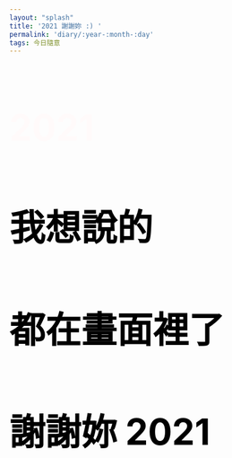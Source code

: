 ```yaml
---
layout: "splash"
title: '2021 謝謝妳 :) '
permalink: 'diary/:year-:month-:day'
tags: 今日隨意
---
```

<head>
<link rel="stylesheet" href="https://cdnjs.cloudflare.com/ajax/libs/fullPage.js/3.0.9/fullpage.min.css" integrity="sha512-8M8By+q+SldLyFJbybaHoAPD6g07xyOcscIOQEypDzBS+sTde5d6mlK2ANIZPnSyxZUqJfCNuaIvjBUi8/RS0w==" crossorigin="anonymous" />
<style>
.s1{
    background: url('https://i.imgur.com/I53f9NT.jpg');
    background-repeat: no-repeat;
    background-position: center;
    background-size:cover;
}
.s1 h1{
    text-align: left;
    font-size: 4rem;
    color: snow;
}
.s2{
    background: url('https://i.imgur.com/dyc4c99.jpg');
    background-repeat: no-repeat;
    background-position: center; 
    background-size:cover;
}
.s3{
    background: url('https://i.imgur.com/4xy2Gvx.jpg');  
    background-repeat: no-repeat;
    background-position: center; 
    background-size:cover;
}
.s4{
    background: url('https://i.imgur.com/me7DvF9.jpg');
    background-repeat: no-repeat;
    background-position: center; 
    background-size:cover;
}
.s5{
    background: url('https://i.imgur.com/ahvWwMA.jpg');
    background-repeat: no-repeat;
    background-position: center; 
    background-size:cover;
}
.s6{
    background: url('https://i.imgur.com/cP5dtGI.jpg');
    background-repeat: no-repeat;
    background-position: center; 
    background-size:cover;
}
.s7{
    background: url('https://i.imgur.com/1Dnk24b.jpg');
    background-repeat: no-repeat;
    background-position: center; 
    background-size:cover;
}
.s8{
    background: url('https://i.imgur.com/n9VNySa.jpg');
    background-repeat: no-repeat;
    background-position: center; 
    background-size:cover;
}
.s9{
    background: url('https://i.imgur.com/KN2IHKe.jpg');
    background-repeat: no-repeat;
    background-position: center; 
    background-size:cover;
}
.s10{
    background: url('https://i.imgur.com/VErwMlb.jpg');
    background-repeat: no-repeat;
    background-position: center; 
    background-size:cover;
}
.s11{
    background: url('https://i.imgur.com/VwMHQEn.jpg');
    background-repeat: no-repeat;
    background-position: center; 
    background-size:cover;
}
.s12{
    background: url('https://i.imgur.com/XVxsahg.jpg');
    background-repeat: no-repeat;
    background-position: center; 
    background-size:cover;
}
.s13{
    background: url('https://i.imgur.com/kMAt6VF.jpg');
    background-repeat: no-repeat;
    background-position: center; 
    background-size:cover;
}
.s14{
    background: url('https://i.imgur.com/qXPUC5V.jpg');
    background-repeat: no-repeat;
    background-position: center; 
    background-size:cover;
}
.s15{
    background: url('https://i.imgur.com/bCIXYp6.jpg');
    background-repeat: no-repeat;
    background-position: center; 
    background-size:cover;
}
.s16{
    background: url('https://i.imgur.com/cqPi9Bn.jpg');
    background-repeat: no-repeat;
    background-position: center; 
    background-size:cover;
}
.s17{
    background: url('https://i.imgur.com/CX5yVvB.jpg');
    background-repeat: no-repeat;
    background-position: center; 
    background-size:cover;   
}
.s18{
    background: url('https://i.imgur.com/e7tJQsP.jpg');
    background-repeat: no-repeat;
    background-position: center; 
    background-size:cover;
}
.s19{
    background: url('https://i.imgur.com/4rXQIuC.jpg');
    background-repeat: no-repeat;
    background-position: center; 
    background-size:cover;
}
.s20{
    background: url('https://i.imgur.com/3OXPWn8.jpg');
    background-repeat: no-repeat;
    background-position: center; 
    background-size:cover;
}
.s21{
    background: url('https://i.imgur.com/dW57C2C.jpg');
    background-repeat: no-repeat;
    background-position: center; 
    background-size:cover;
}
.s22{
    background: url('https://i.imgur.com/Ba57zvm.jpg');
    background-repeat: no-repeat;
    background-position: center; 
    background-size:cover;
}
.s23{
    background: url('https://i.imgur.com/f28n8IC.jpg');
    background-repeat: no-repeat;
    background-position: center; 
    background-size:cover;
}
.s24{
    background: url('https://i.imgur.com/y9z7v9a.jpg');
    background-repeat: no-repeat;
    background-position: center; 
    background-size:cover;
}
.s25{
    background: url('https://i.imgur.com/370xD0t.jpg');
    background-repeat: no-repeat;
    background-position: center; 
    background-size:cover;
}
.s26{
    background: url('https://i.imgur.com/ojxRON9.jpg');
    background-repeat: no-repeat;
    background-position: center; 
    background-size:cover;
}
.s27{
    background: url('https://i.imgur.com/AzKIBdp.jpg');
    background-repeat: no-repeat;
    background-position: center; 
    background-size:cover;
}
.s28{
    background: url('https://i.imgur.com/eGEB6ye.jpg');
    background-repeat: no-repeat;
    background-position: center; 
    background-size:cover;
}
.s29{
    background: url('https://i.imgur.com/tbbetYv.jpg');
    background-repeat: no-repeat;
    background-position: center; 
    background-size:cover;
}
.s30{
    background: url('https://i.imgur.com/oHyBqYA.jpg');
    background-repeat: no-repeat;
    background-position: center; 
    background-size:cover;
}
.s31{
    background: url('https://i.imgur.com/NgdXeJE.jpg');
    background-repeat: no-repeat;
    background-position: center; 
    background-size:cover;
}
.s32{
    background: url('https://i.imgur.com/KpuQl9b.jpg');
    background-repeat: no-repeat;
    background-position: center; 
    background-size:cover;
}
.s33{
    background: url('https://i.imgur.com/CXieQ9E.jpg');
    background-repeat: no-repeat;
    background-position: center; 
    background-size:cover;
}
.s34{
    background: url('https://i.imgur.com/mOLiWW4.jpg');
    background-repeat: no-repeat;
    background-position: center; 
    background-size:cover;
}
.s35{
    background: url('https://i.imgur.com/5mV4Z3y.jpg');
    background-repeat: no-repeat;
    background-position: center; 
    background-size:cover;
}
.s36{
    background: url('https://i.imgur.com/4DL2gsx.jpg');  
    background-repeat: no-repeat;
    background-position: center; 
    background-size:cover;
}
.s37{
    background: url('https://i.imgur.com/IduGFtI.jpg');   
    background-repeat: no-repeat;
    background-position: center; 
    background-size:cover;
}
.s38{
    background: url('https://i.imgur.com/6UmgAbG.jpg');
    background-repeat: no-repeat;
    background-position: center; 
    background-size:cover;
}
.s39{
    background: url('https://i.imgur.com/Rq9VLLd.jpg');
    background-repeat: no-repeat;
    background-position: center; 
    background-size:cover;
}
.s40{
    background: url('https://i.imgur.com/R1OAtqj.jpg');
    background-repeat: no-repeat;
    background-position: center; 
    background-size:cover;
}
.s41{
    background: url('https://i.imgur.com/UmCCcDB.jpg');
    background-repeat: no-repeat;
    background-position: center; 
    background-size:cover;
}
.s42{
    background: url('https://i.imgur.com/SPAbqvH.jpg');
    background-repeat: no-repeat;
    background-position: center; 
    background-size:cover;
}
.s43{
    background: url('https://i.imgur.com/jsePaBw.jpg');
    background-repeat: no-repeat;
    background-position: center; 
    background-size:cover;
}
.s44{
    background: url('https://i.imgur.com/fgDGAcK.jpg');
    background-repeat: no-repeat;
    background-position: center; 
    background-size:cover;
}
.s45{
    background: url('https://i.imgur.com/kPkG01K.jpg');
    background-repeat: no-repeat;
    background-position: center; 
    background-size:cover;
}
.s46{
    background: url('https://i.imgur.com/BXA19d7.jpg');
    background-repeat: no-repeat;
    background-position: center; 
    background-size:cover;
}
.s47{
    background: url('https://i.imgur.com/3D8gOdU.jpg');
    background-repeat: no-repeat;
    background-position: center; 
    background-size:cover;
}
.s48{
    background: url('https://i.imgur.com/9TvvIer.jpg');
    background-repeat: no-repeat;
    background-position: center; 
    background-size:cover;
}
.s49{
    background: url('https://i.imgur.com/HijwCs4.jpg');
    background-repeat: no-repeat;
    background-position: center; 
    background-size:cover;
}
.s50{
    background: url('https://i.imgur.com/0wwb2Xs.jpg');
    background-repeat: no-repeat;
    background-position: center; 
    background-size:cover;
}
.s51{
    background: url('https://i.imgur.com/UapmdYG.jpg');
    background-repeat: no-repeat;
    background-position: center; 
    background-size:cover;
}
.s52{
    background: url('https://i.imgur.com/kKWow1M.jpg');
    background-repeat: no-repeat;
    background-position: center; 
    background-size:cover;
}
.s53{
    background: url('https://i.imgur.com/s1VUIgI.jpg');
    background-repeat: no-repeat;
    background-position: center; 
    background-size:cover;
}
.s54{
    background: url('https://i.imgur.com/cBLTQOG.jpg');
    background-repeat: no-repeat;
    background-position: center; 
    background-size:cover;
}
.s55{
    background: url('https://i.imgur.com/WiyurUC.jpg');
    background-repeat: no-repeat;
    background-position: center; 
    background-size:cover;
}
.s56{
    background: url('https://i.imgur.com/7Jjh9Jc.jpg');
    background-repeat: no-repeat;
    background-position: center; 
    background-size:cover;
}
.s57{
    background: url('https://i.imgur.com/rv9qQW8.jpg');
    background-repeat: no-repeat;
    background-position: center; 
    background-size:cover;
}
.s58{
    background: url('https://i.imgur.com/MPSEPoW.jpg');
    background-repeat: no-repeat;
    background-position: center; 
    background-size:cover;
}
.s59{
    background: url('https://i.imgur.com/apyJz2V.jpg');
    background-repeat: no-repeat;
    background-position: center; 
    background-size:cover;
}
.s60{
    background: url('https://i.imgur.com/t8mf5Bp.jpg');
    background-repeat: no-repeat;
    background-position: center; 
    background-size:cover;
}
.s61{
    background: url('https://i.imgur.com/MZZwAz6.jpg');
    background-repeat: no-repeat;
    background-position: center; 
    background-size:cover;
}
.s62{
    background: url('https://i.imgur.com/VJJTJCf.jpg');
    background-repeat: no-repeat;
    background-position: center; 
    background-size:cover;
}
.s63{
    background: url('https://i.imgur.com/3llCpH0.jpg');
    background-repeat: no-repeat;
    background-position: center; 
    background-size:cover;
}
.s64{
    background: url('https://i.imgur.com/kfJ3rmN.jpg');
    background-repeat: no-repeat;
    background-position: center; 
    background-size:cover;
}
.s65{
    background: url('https://i.imgur.com/XMMQ8Ad.jpg');
    background-repeat: no-repeat;
    background-position: center; 
    background-size:cover;
}
.s66{
    background: url('https://i.imgur.com/slcNiUS.jpg');
    background-repeat: no-repeat;
    background-position: center; 
    background-size:cover;
}
.s67{
    background: url('https://i.imgur.com/T1Fz79v.jpg');
    background-repeat: no-repeat;
    background-position: center; 
    background-size:cover;
}
.s68{
    background: url('https://i.imgur.com/7Jjh9Jc.jpg');
    background-repeat: no-repeat;
    background-position: center; 
    background-size:cover;
}
.s69{
    background: url('https://i.imgur.com/v4JqLom.jpg');
    background-repeat: no-repeat;
    background-position: center; 
    background-size:cover;
}
.s70{
    background: url('https://i.imgur.com/ODJzIEb.jpg');
    background-repeat: no-repeat;
    background-position: center; 
    background-size:cover;
}
.s71{
    background: url('https://i.imgur.com/4fwmbOS.jpg');
    background-repeat: no-repeat;
    background-position: center; 
    background-size:cover;
}
.s72{
    background: url('https://i.imgur.com/ChB73yL.jpg');
    background-repeat: no-repeat;
    background-position: center; 
    background-size:cover;
}
.s73{
    background: url('https://i.imgur.com/W99JLpc.jpg');
    background-repeat: no-repeat;
    background-position: center; 
    background-size:cover;
}
.s74{
    background: url('https://i.imgur.com/mWpX8TO.jpg');
    background-repeat: no-repeat;
    background-position: center; 
    background-size:cover;
}
.s75{
    background: url('https://i.imgur.com/EbFnxpU.jpg');
    background-repeat: no-repeat;
    background-position: center; 
    background-size:cover;
}
.s76{
    background: url('https://i.imgur.com/in88XKy.jpg');
    background-repeat: no-repeat;
    background-position: center; 
    background-size:cover;
}
.s77{
    background: url('https://i.imgur.com/xmrfve2.jpg');
    background-repeat: no-repeat;
    background-position: center; 
    background-size:cover;
}
.s78{
    background: url('https://i.imgur.com/sLXEt49.jpg');
    background-repeat: no-repeat;
    background-position: center; 
    background-size:cover;
}
.s79{
    background: url('https://i.imgur.com/f4GHDoD.jpg');
    background-repeat: no-repeat;
    background-position: center; 
    background-size:cover;
}
.s80{
    background: url('https://i.imgur.com/UsT8r1L.jpg');
    background-repeat: no-repeat;
    background-position: center; 
    background-size:cover;
}
.s81{
    background: url('https://i.imgur.com/sFmQEM9.jpg');
    background-repeat: no-repeat;
    background-position: center; 
    background-size:cover;
}
.s82{
    background: url('https://i.imgur.com/AxOGbTy.jpg');
    background-repeat: no-repeat;
    background-position: center; 
    background-size:cover;
}
.s83{
    background: url('https://i.imgur.com/SK65H3I.jpg');
    background-repeat: no-repeat;
    background-position: center; 
    background-size:cover;
}
.s84{
    background: url('https://i.imgur.com/AyFiK8D.jpg');
    background-repeat: no-repeat;
    background-position: center; 
    background-size:cover;
}
.s85{
    background: url('https://i.imgur.com/JiHWhwW.jpg');
    background-repeat: no-repeat;
    background-position: center; 
    background-size:cover;
}
.s86{
    background: url('https://i.imgur.com/FqLwJKc.jpg');
    background-repeat: no-repeat;
    background-position: center; 
    background-size:cover;
}
.s87{
    background: url('https://i.imgur.com/2g1uDo7.jpg');
    background-repeat: no-repeat;
    background-position: center; 
    background-size:cover;
}
.s88{
    background: url('https://i.imgur.com/y6gALF7.jpg');
    background-repeat: no-repeat;
    background-position: center; 
    background-size:cover;
}
.s89{
    background: url('https://i.imgur.com/JkLwTFo.jpg');
    background-repeat: no-repeat;
    background-position: center; 
    background-size:cover;
}
.s90{
    background: url('https://i.imgur.com/J2LD9pj.jpg');
    background-repeat: no-repeat;
    background-position: center; 
    background-size:cover;
}
.s91{
    background: url('https://i.imgur.com/hDD4nUb.jpg');
    background-repeat: no-repeat;
    background-position: center; 
    background-size:cover;
}
.s92{
    background: url('https://i.imgur.com/mB57n4x.jpg');
    background-repeat: no-repeat;
    background-position: center; 
    background-size:cover;
}
.s93{
    background: url('https://i.imgur.com/npZL1em.jpg');
    background-repeat: no-repeat;
    background-position: center; 
    background-size:cover;
}
.s94{
    background: url('https://i.imgur.com/ueBREYy.jpg');
    background-repeat: no-repeat;
    background-position: center; 
    background-size:cover;
}
.s95{
    background: url('https://i.imgur.com/hAWmAqm.jpg');
    background-repeat: no-repeat;
    background-position: center; 
    background-size:cover;
}
.s96{
    background: url('https://i.imgur.com/oB4njPY.jpg');
    background-repeat: no-repeat;
    background-position: center; 
    background-size:cover;
}
.s97{
    background: url('https://i.imgur.com/kvIqhm6.jpg');
    background-repeat: no-repeat;
    background-position: center; 
    background-size:cover;
}
.s98{
    background: url('https://i.imgur.com/M2BLH2x.jpg');
    background-repeat: no-repeat;
    background-position: center; 
    background-size:cover;
}
.s99{
    background: url('https://i.imgur.com/F8tqSsO.jpg');
    background-repeat: no-repeat;
    background-position: center; 
    background-size:cover;
}
.s100{
    background: url('https://i.imgur.com/qtCnCpQ.jpg');
    background-repeat: no-repeat;
    background-position: center; 
    background-size:cover;
}
.s101{
    background: url('https://i.imgur.com/M8xD78c.jpg');
    background-repeat: no-repeat;
    background-position: center; 
    background-size:cover;
}
.s102{
    background: url('https://i.imgur.com/6w4LHsU.jpg');
    background-repeat: no-repeat;
    background-position: center; 
    background-size:cover;
}
.s103{
    background: url('https://i.imgur.com/1lG0X46.jpg');
    background-repeat: no-repeat;
    background-position: center; 
    background-size:cover;
}
.s104{
    background: url('https://i.imgur.com/pg8FxkF.jpg');
    background-repeat: no-repeat;
    background-position: center; 
    background-size:cover;
}
.s105{
    background: url('https://i.imgur.com/1lG0X46.jpg');
    background-repeat: no-repeat;
    background-position: center; 
    background-size:cover;
}
.s106{
    background: url('https://i.imgur.com/zp3ecJs.jpg');
    background-repeat: no-repeat;
    background-position: center; 
    background-size:cover;
}
.s107{
    background: url('https://i.imgur.com/ONQvBwA.jpg');
    background-repeat: no-repeat;
    background-position: center; 
    background-size:cover;
}
.s108{
    background: url('https://i.imgur.com/F8gMYqZ.jpg');
    background-repeat: no-repeat;
    background-position: center; 
    background-size:cover;
}
.s109{
    background: url('https://i.imgur.com/X4LoXuK.jpg');
    background-repeat: no-repeat;
    background-position: center; 
    background-size:cover;
}
.s110{
    background: url('https://i.imgur.com/IMSj1Tp.jpg');
    background-repeat: no-repeat;
    background-position: center; 
    background-size:cover;
}
.s111{
    background: url('https://i.imgur.com/QvtUV7t.jpg');
    background-repeat: no-repeat;
    background-position: center; 
    background-size:cover;
}
.s112{
    background: url('https://i.imgur.com/a3Gx7td.jpg');
    background-repeat: no-repeat;
    background-position: center; 
    background-size:cover;
}
.s113{
    background: url('https://i.imgur.com/iCN9GbT.jpg');
    background-repeat: no-repeat;
    background-position: center; 
    background-size:cover;
}
.s114{
    background: url('https://i.imgur.com/fj4Lh1E.jpg');
    background-repeat: no-repeat;
    background-position: center; 
    background-size:cover;
}
.s115{
    background: url('https://i.imgur.com/DqUDybB.jpg');
    background-repeat: no-repeat;
    background-position: center; 
    background-size:cover;
}
.s116{
    background: url('https://i.imgur.com/GEJyKjg.jpg');
    background-repeat: no-repeat;
    background-position: center; 
    background-size:cover;
}
.s117{
    background: url('https://i.imgur.com/JDgQsHt.jpg');
    background-repeat: no-repeat;
    background-position: center; 
    background-size:cover;
}
.s118{
    background: url('https://i.imgur.com/E5O2r9x.jpg');
    background-repeat: no-repeat;
    background-position: center; 
    background-size:cover;
}
.s119{
    background: url('https://i.imgur.com/B5KtF65.jpg');
    background-repeat: no-repeat;
    background-position: center; 
    background-size:cover;
}
.s120{
    background: url('https://i.imgur.com/KN0rgoq.jpg');
    background-repeat: no-repeat;
    background-position: center; 
    background-size:cover;
}
.s121{
    background: url('https://i.imgur.com/duCIqdP.jpg');
    background-repeat: no-repeat;
    background-position: center; 
    background-size:cover;
}
.s122{
    background: url('https://i.imgur.com/rNxuCRa.jpg');
    background-repeat: no-repeat;
    background-position: center; 
    background-size:cover;
}
.s123{
    background: url('https://i.imgur.com/hbPI1BF.jpg');
    background-repeat: no-repeat;
    background-position: center; 
    background-size:cover;
}
.s124{
    background: url('https://i.imgur.com/qm7U2pd.jpg');
    background-repeat: no-repeat;
    background-position: center; 
    background-size:cover;
}
.s125{
    background: url('https://i.imgur.com/4ZpliMm.jpg');
    background-repeat: no-repeat;
    background-position: center; 
    background-size:cover;
}
.s126{
    background: url('https://i.imgur.com/5uHo35g.jpg');
    background-repeat: no-repeat;
    background-position: center; 
    background-size:cover;
}
.s127{
    background: url('https://i.imgur.com/XNJTPQc.jpg');
    background-repeat: no-repeat;
    background-position: center; 
    background-size:cover;
}
.s128{
    background: url('https://i.imgur.com/V0To2D0.jpg');
    background-repeat: no-repeat;
    background-position: center; 
    background-size:cover;
}
.s129{
    background: url('https://i.imgur.com/L5h081f.jpg');
    background-repeat: no-repeat;
    background-position: center; 
    background-size:cover;
}
.s130{
    background: url('https://i.imgur.com/fRlwTtP.jpg');
    background-repeat: no-repeat;
    background-position: center; 
    background-size:cover;
}
.s131{
    background: url('https://i.imgur.com/520b47h.jpg');
    background-repeat: no-repeat;
    background-position: center; 
    background-size:cover;
}
.s132{
    background: url('https://i.imgur.com/iczd5Uk.jpg');
    background-repeat: no-repeat;
    background-position: center; 
    background-size:cover;
}
.s133{
    background: url('https://i.imgur.com/L5aG843.jpg');
    background-repeat: no-repeat;
    background-position: center; 
    background-size:cover;
}
.s134{
    background: url('https://i.imgur.com/r8Fhk8A.jpg');
    background-repeat: no-repeat;
    background-position: center; 
    background-size:cover;
}
.s135{
    background: url('https://i.imgur.com/Vk7RBnf.jpg');
    background-repeat: no-repeat;
    background-position: center; 
    background-size:cover;
}
.s136{
    background: url('https://i.imgur.com/bxUx8Q3.jpg');
    background-repeat: no-repeat;
    background-position: center; 
    background-size:cover;
}
.s137{
    background: url('https://i.imgur.com/9WLvS2g.jpg');
    background-repeat: no-repeat;
    background-position: center; 
    background-size:cover;
}
.s138{
    background: url('https://i.imgur.com/f5fBZP6.jpg');
    background-repeat: no-repeat;
    background-position: center; 
    background-size:cover;
}
.s139{
    background: url('https://i.imgur.com/1zSEvNx.jpg');
    background-repeat: no-repeat;
    background-position: center; 
    background-size:cover;
}
.s140{
    background: url('https://i.imgur.com/0IIiNFk.jpg');
    background-repeat: no-repeat;
    background-position: center; 
    background-size:cover;
}
.s141{
    background: url('https://i.imgur.com/CU5ANLb.jpg');
    background-repeat: no-repeat;
    background-position: center; 
    background-size:cover;
}
.s142{
        text-align: left;
    font-size: 2rem;
    color: black;
}
.masthead {
    display: none !important;
}
.h-card {
    display: none !important;
}
.sidebar {
    display: none !important;
}
header {
    display: none !important;
}
.page__meta {
    display: none !important;
}
#main {
    max-width: 100vw !important;
}

</style>
</head>

<body >
<script src="https://cdnjs.cloudflare.com/ajax/libs/fullPage.js/3.0.9/fullpage.min.js" ></script>


<div id="fullPage">
<div class="section"  data-percentage="50" data-centered="true">
    <div class="slide s1">
       <h1>2021</h1> 
    </div>
    <div class="slide s2">
       <h1></h1>
    </div>
    <div class="slide s3">
    </div>
    <div class="slide s4">
    </div>
    <div class="slide s5">
    </div>
    <div class="slide s6">
    </div>
    <div class="slide s7">
    </div>
    <div class="slide s8">
    </div>
    <div class="slide s9">
    </div>
    <div class="slide s10">
    </div>
    <div class="slide s11">
    </div>
    <div class="slide s12">
    </div>
    <div class="slide s13">
    </div>
    <div class="slide s14">
    </div>
    <div class="slide s15">
    </div>
    <div class="slide s16">
    </div>
    <div class="slide s17">
    </div>
    <div class="slide s18">
    </div>
    <div class="slide s19">
    </div>
    <div class="slide s20">
    </div>
    <div class="slide s21">
    </div>
    <div class="slide s22">
    </div>
    <div class="slide s23">
    </div>
    <div class="slide s24">
    </div>
    <div class="slide s25">
    </div>
    <div class="slide s26">
    </div>
    <div class="slide s27">
    </div>
    <div class="slide s28">
    </div>
    <div class="slide s29">
    </div>
    <div class="slide s30">
    </div>
    <div class="slide s31">
    </div>
    <div class="slide s32">
    </div>
    <div class="slide s33">
    </div>
    <div class="slide s34">
    </div>
    <div class="slide s35">
    </div>
    <div class="slide s36">
    </div>
    <div class="slide s37">
    </div>
    <div class="slide s38">
    </div>
    <div class="slide s39">
    </div>
    <div class="slide s40">
    </div>
    <div class="slide s41">
    </div>
    <div class="slide s42">
    </div>
    <div class="slide s43">
    </div>
    <div class="slide s44">
    </div>
    <div class="slide s45">
    </div>
    <div class="slide s46">
    </div>
    <div class="slide s47">
    </div>
    <div class="slide s48">
    </div>
    <div class="slide s49">
    </div>
    <div class="slide s50">
    </div>
    <div class="slide s51">
    </div>
    <div class="slide s52">
    </div>
    <div class="slide s53">
    </div>
    <div class="slide s54">
    </div>
    <div class="slide s55">
    </div>
    <div class="slide s56">
    </div>
    <div class="slide s57">
    </div>
    <div class="slide s59">
    </div>
    <div class="slide s60">
    </div>
    <div class="slide s61">
    </div>
    <div class="slide s62">
    </div>
    <div class="slide s63">
    </div>
    <div class="slide s64">
    </div>
    <div class="slide s65">
    </div>
    <div class="slide s66">
    </div>
    <div class="slide s67">
    </div>
    <div class="slide s68">
    </div>
    <div class="slide s69">
    </div>
    <div class="slide s70">
    </div>
    <div class="slide s71">
    </div>
    <div class="slide s72">
    </div>
    <div class="slide s73">
    </div>
    <div class="slide s74">
    </div>
    <div class="slide s75">
    </div>
    <div class="slide s76">
    </div>
    <div class="slide s77">
    </div>
    <div class="slide s78">
    </div>
    <div class="slide s79">
    </div>
    <div class="slide s80">
    </div>
    <div class="slide s81">
    </div>
    <div class="slide s82">
    </div>
    <div class="slide s83">
    </div>
    <div class="slide s84">
    </div>
    <div class="slide s85">
    </div>
    <div class="slide s86">
    </div>
    <div class="slide s87">
    </div>
    <div class="slide s88">
    </div>
    <div class="slide s89">
    </div>
    <div class="slide s90">
    </div>
    <div class="slide s91">
    </div>
    <div class="slide s92">
    </div>
    <div class="slide s93">
    </div>
    <div class="slide s94">
    </div>
    <div class="slide s95">
    </div>
    <div class="slide s96">
    </div>
    <div class="slide s97">
    </div>
    <div class="slide s98">
    </div>
    <div class="slide s99">
    </div>
    <div class="slide s100">
    </div>
    <div class="slide s101">
    </div>
    <div class="slide s102">
    </div>
    <div class="slide s103">
    </div>
    <div class="slide s104">
    </div>
    <div class="slide s105">
    </div>
    <div class="slide s106">
    </div>
    <div class="slide s107">
    </div>
    <div class="slide s108">
    </div>
    <div class="slide s109">
    </div>
    <div class="slide s110">
    </div>
    <div class="slide s111">
    </div>
    <div class="slide s112">
    </div>
    <div class="slide s113">
    </div>
    <div class="slide s114">
    </div>
    <div class="slide s115">
    </div>
    <div class="slide s116">
    </div>
    <div class="slide s117">
    </div>
    <div class="slide s118">
    </div>
    <div class="slide s119">
    </div>
    <div class="slide s120">
    </div>
    <div class="slide s121">
    </div>
    <div class="slide s122">
    </div>
    <div class="slide s123">
    </div>
    <div class="slide s124">
    </div>
    <div class="slide s125">
    </div>
    <div class="slide s126">
    </div>
    <div class="slide s127">
    </div>
    <div class="slide s128">
    </div>
    <div class="slide s129">
    </div>
    <div class="slide s130">
    </div>
    <div class="slide s131">
    </div>
    <div class="slide s132">
    </div>
    <div class="slide s133">
    </div>
    <div class="slide s134">
    </div>
    <div class="slide s135">
    </div>
    <div class="slide s136">
    </div>
    <div class="slide s137">
    </div>
    <div class="slide s138">
    </div>
    <div class="slide s139">
    </div>
    <div class="slide s140">
    </div>
    <div class="slide s141">
    </div>
    </div>
<div class="section s142">
  <h1>我想說的</h1> 
  <h1>都在畫面裡了</h1>
  <h1>謝謝妳 2021</h1>
 </div>
</div>



<script>
  new fullpage('#fullPage', {
      autoScrolling: true,
      scrollHorizontally: true
  })
</script>
</body>
